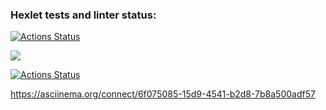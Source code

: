 ### Hexlet tests and linter status:
[![Actions Status](https://github.com/isupovv/python-project-lvl1/workflows/hexlet-check/badge.svg)](https://github.com/isupovv/python-project-lvl1/actions)

<a href="https://codeclimate.com/github/codeclimate/codeclimate/maintainability"><img src="https://api.codeclimate.com/v1/badges/a99a88d28ad37a79dbf6/maintainability" /></a>

[![Actions Status](https://github.com/isupovv/python-project-lvl1/workflows/linter/badge.svg)](https://github.com/isupovv/python-project-lvl1/actions)

https://asciinema.org/connect/6f075085-15d9-4541-b2d8-7b8a500adf57
